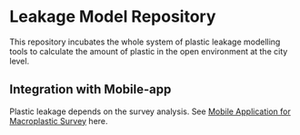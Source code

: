 # Leakage Model Repository
This repository incubates the whole system of plastic leakage modelling tools to calculate the amount of plastic in the open environment at the city level.

## Integration with Mobile-app
Plastic leakage depends on the survey analysis. See [Mobile Application for Macroplastic Survey](https://arcg.is/1rSHDm) here.
